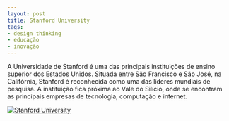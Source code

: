 ```yaml
---
layout: post
title: Stanford University
tags:
- design thinking
- educação
- inovação
---
```

A Universidade de Stanford é uma das principais instituições de ensino superior dos Estados Unidos. Situada entre São Francisco e São José, na Califórnia, Stanford é reconhecida como uma das líderes mundiais de pesquisa. A instituição fica próxima ao Vale do Silício, onde se encontram as principais empresas de tecnologia, computação e internet.


[![Stanford University](https://farm6.staticflickr.com/5183/5666420296_219ed5ece7.jpg)](https://www.flickr.com/photos/designregional/albums/72157626601582476)
